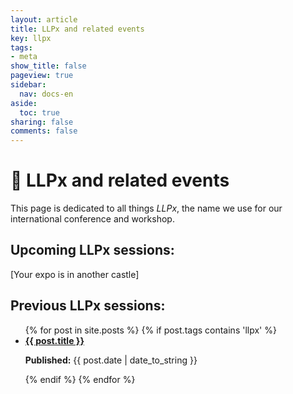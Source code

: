 ```yaml
---
layout: article
title: LLPx and related events
key: llpx
tags:
- meta
show_title: false
pageview: true
sidebar:
  nav: docs-en
aside:
  toc: true
sharing: false
comments: false
---
```


# 🏦 LLPx and related events

This page is dedicated to all things _LLPx_, the name we use for our international conference and workshop.

## Upcoming LLPx sessions:

[Your expo is in another castle]

## Previous LLPx sessions:

<ul>
  {% for post in site.posts %}
  {% if post.tags contains 'llpx' %}
  <li>
    <a href="{{ post.url }}"><b>{{ post.title }}</b></a>
      <p><b>Published:</b> {{ post.date | date_to_string }} </p>
  </li>
      {% endif %}
      {% endfor %}
</ul>
